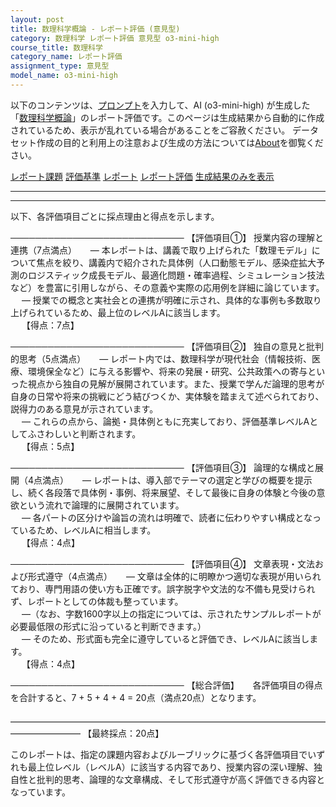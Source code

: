 ```yaml
---
layout: post
title: 数理科学概論 - レポート評価 (意見型)
category: 数理科学 レポート評価 意見型 o3-mini-high
course_title: 数理科学
category_name: レポート評価
assignment_type: 意見型
model_name: o3-mini-high
---
```


以下のコンテンツは、[プロンプト](https://github.com/takedatoshiyuki/synthetic_assignments/tree/main/generated/数理科学/o3-mini-high/prompt_レポート評価-意見型.md)を入力して、AI (o3-mini-high) が生成した「[数理科学概論](/contents/数理科学/)」のレポート評価です。このページは生成結果から自動的に作成されているため、表示が乱れている場合があることをご容赦ください。
データセット作成の目的と利用上の注意および生成の方法については[About](/About)を御覧ください。

[レポート課題](../レポート課題-意見型)
[評価基準](../評価基準-意見型)
[レポート](../レポート-意見型)
[レポート評価](../レポート評価-意見型)
[生成結果のみを表示](https://github.com/takedatoshiyuki/synthetic_assignments/tree/main/generated/数理科学/o3-mini-high/レポート評価-意見型.md)
  

***
***
  
以下、各評価項目ごとに採点理由と得点を示します。

────────────────────────────
【評価項目①】 授業内容の理解と連携（7点満点）
　
― 本レポートは、講義で取り上げられた「数理モデル」について焦点を絞り、講義内で紹介された具体例（人口動態モデル、感染症拡大予測のロジスティック成長モデル、最適化問題・確率過程、シミュレーション技法など）を豊富に引用しながら、その意義や実際の応用例を詳細に論じています。  
　
― 授業での概念と実社会との連携が明確に示され、具体的な事例も多数取り上げられているため、最上位のレベルAに該当します。  
　
【得点：7点】

────────────────────────────
【評価項目②】 独自の意見と批判的思考（5点満点）
　
― レポート内では、数理科学が現代社会（情報技術、医療、環境保全など）に与える影響や、将来の発展・研究、公共政策への寄与といった視点から独自の見解が展開されています。また、授業で学んだ論理的思考が自身の日常や将来の挑戦にどう結びつくか、実体験を踏まえて述べられており、説得力のある意見が示されています。  
　
― これらの点から、論拠・具体例ともに充実しており、評価基準レベルAとしてふさわしいと判断されます。  
　
【得点：5点】

────────────────────────────
【評価項目③】 論理的な構成と展開（4点満点）
　
― レポートは、導入部でテーマの選定と学びの概要を提示し、続く各段落で具体例・事例、将来展望、そして最後に自身の体験と今後の意欲という流れで論理的に展開されています。  
　
― 各パートの区分けや論旨の流れは明確で、読者に伝わりやすい構成となっているため、レベルAに相当します。  
　
【得点：4点】

────────────────────────────
【評価項目④】 文章表現・文法および形式遵守（4点満点）
　
― 文章は全体的に明瞭かつ適切な表現が用いられており、専門用語の使い方も正確です。誤字脱字や文法的な不備も見受けられず、レポートとしての体裁も整っています。  
　
―（なお、字数1600字以上の指定については、示されたサンプルレポートが必要最低限の形式に沿っていると判断できます。）  
　
― そのため、形式面も完全に遵守していると評価でき、レベルAに該当します。  
　
【得点：4点】

────────────────────────────
【総合評価】
　
各評価項目の得点を合計すると、7 + 5 + 4 + 4 = 20点（満点20点）となります。
　
――――――――――――――――――――――――――――――――――――――――――――
【最終採点：20点】

このレポートは、指定の課題内容およびルーブリックに基づく各評価項目でいずれも最上位レベル（レベルA）に該当する内容であり、授業内容の深い理解、独自性と批判的思考、論理的な文章構成、そして形式遵守が高く評価できる内容となっています。
